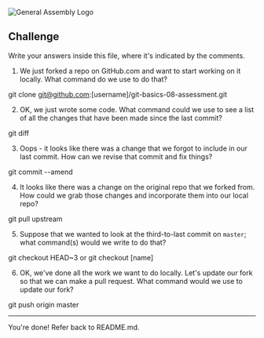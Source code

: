 ![General Assembly Logo](http://i.imgur.com/ke8USTq.png)

## Challenge

Write your answers inside this file, where it's indicated by the comments.

1. We just forked a repo on GitHub.com and want to start working on it locally. What command do we use to do that?

<!-- Answer Starts Here -->
git clone git@github.com:[username]/git-basics-08-assessment.git
<!-- Answer Ends Here -->

2. OK, we just wrote some code. What command could we use to see a list of all the changes that have been made since the last commit?

<!-- Answer Starts Here -->
git diff
<!-- Answer Ends Here -->

3. Oops - it looks like there was a change that we forgot to include in our last commit. How can we revise that commit and fix things?

<!-- Answer Starts Here -->
git commit --amend
<!-- Answer Ends Here -->

4. It looks like there was a change on the original repo that we forked from. How could we grab those changes and incorporate them into our local repo?

<!-- Answer Starts Here -->
git pull upstream
<!-- Answer Ends Here -->

5. Suppose that we wanted to look at the third-to-last commit on `master`; what command(s) would we write to do that?

<!-- Answer Starts Here -->
git checkout HEAD~3 or git checkout [name]
<!-- Answer Ends Here -->

6. OK, we've done all the work we want to do locally. Let's update our fork so that we can make a pull request. What command would we use to update our fork?

<!-- Answer Starts Here -->
git push origin master
<!-- Answer Ends Here -->

<hr>

You're done! Refer back to README.md.
